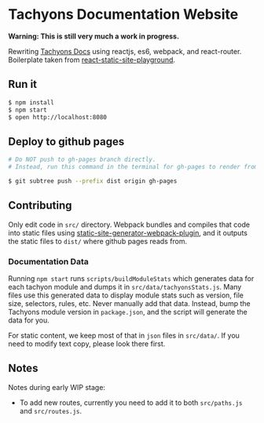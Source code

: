 # Tachyons Documentation Website
**Warning: This is still very much a work in progress.**

Rewriting [Tachyons Docs](https://github.com/tachyons-css/tachyons-css.github.io) using reactjs, es6, webpack, and react-router. Boilerplate taken from [react-static-site-playground](https://github.com/markdalgleish/react-static-site-playground).

## Run it

```bash
$ npm install
$ npm start
$ open http://localhost:8080
```

## Deploy to github pages
```bash
# Do NOT push to gh-pages branch directly.
# Instead, run this command in the terminal for gh-pages to render from the dist/ folder Webpack compiled for us:

$ git subtree push --prefix dist origin gh-pages
```

## Contributing

Only edit code in `src/` directory. Webpack bundles and compiles that code into static files using [static-site-generator-webpack-plugin](https://github.com/markdalgleish/static-site-generator-webpack-plugin), and it outputs the static files to `dist/` where github pages reads from.


### Documentation Data

Running `npm start` runs `scripts/buildModuleStats` which generates data for each tachyon module and dumps it in `src/data/tachyonsStats.js`. Many files use this generated data to display module stats such as version, file size, selectors, rules, etc. Never manually add that data. Instead, bump the Tachyons module version in `package.json`, and the script will generate the data for you.

For static content, we keep most of that in `json` files in `src/data/`. If you need to modify text copy, please look there first.


## Notes

Notes during early WIP stage:

* To add new routes, currently you need to add it to both `src/paths.js` and `src/routes.js`.


